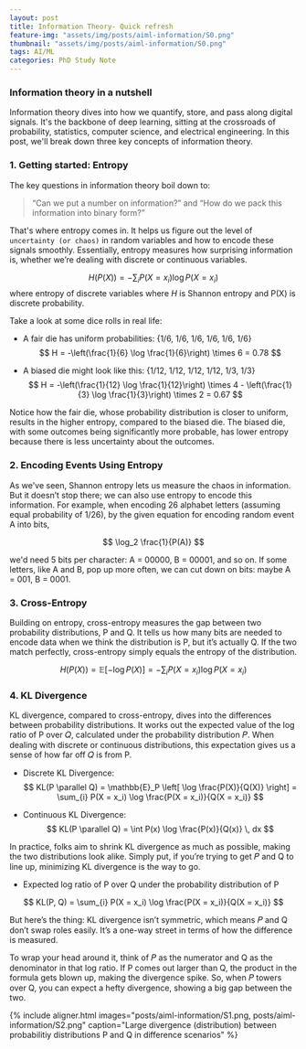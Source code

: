 ```yaml
---
layout: post
title: Information Theory- Quick refresh
feature-img: "assets/img/posts/aiml-information/S0.png"
thumbnail: "assets/img/posts/aiml-information/S0.png"
tags: AI/ML
categories: PhD Study Note
---
```


### Information theory in a nutshell
Information theory dives into how we quantify, store, and pass along digital signals. It's the backbone of deep learning, sitting at the crossroads of probability, statistics, computer science, and electrical engineering. In this post, we'll break down three key concepts of information theory.

### 1. Getting started: Entropy
The key questions in information theory boil down to: 

> “Can we put a number on information?” and “How do we pack this information into binary form?” 

That's where entropy comes in. It helps us figure out the level of `uncertainty (or chaos)` in random variables and how to encode these signals smoothly. Essentially, entropy measures how surprising information is, whether we’re dealing with discrete or continuous variables.

$$
    H(P(X)) = -\sum_{i} P(X = x_i) \log P(X = x_i)
$$
where entropy of discrete variables where $H$ is Shannon entropy and P(X) is discrete probability.

Take a look at some dice rolls in real life:
- A fair die has uniform probabilities: {1/6, 1/6, 1/6, 1/6, 1/6, 1/6}
$$
H = -\left(\frac{1}{6} \log \frac{1}{6}\right) \times 6 = 0.78
$$

- A biased die might look like this: {1/12, 1/12, 1/12, 1/12, 1/3, 1/3}
$$
H = -\left(\frac{1}{12} \log \frac{1}{12}\right) \times 4 - \left(\frac{1}{3} \log \frac{1}{3}\right) \times 2 = 0.67
$$

Notice how the fair die, whose probability distribution is closer to uniform, results in the higher entropy, compared to the biased die. The biased die, with some outcomes being significantly more probable, has lower entropy because there is less uncertainty about the outcomes.


### 2. Encoding Events Using Entropy
As we've seen, Shannon entropy lets us measure the chaos in information. But it doesn’t stop there; we can also use entropy to encode this information. For example, when encoding 26 alphabet letters (assuming equal probability of 1/26), by the given equation for encoding random event A into bits,

$$
\log_2 \frac{1}{P(A)}
$$

we'd need 5 bits per character: A = 00000, B = 00001, and so on. If some letters, like A and B, pop up more often, we can cut down on bits: maybe A = 001, B = 0001.


### 3. Cross-Entropy
Building on entropy, cross-entropy measures the gap between two probability distributions, P and Q. It tells us how many bits are needed to encode data when we think the distribution is P, but it’s actually Q. If the two match perfectly, cross-entropy simply equals the entropy of the distribution.

$$
H(P(X)) = \mathbb{E}[-\log P(X)] = -\sum_{i} P(X = x_i) \log P(X = x_i)
$$

### 4. KL Divergence
KL divergence, compared to cross-entropy, dives into the differences between probability distributions. It works out the expected value of the log ratio of P over 𝑄, calculated under the probability distribution 𝑃. When dealing with discrete or continuous distributions, this expectation gives us a sense of how far off 𝑄 is from P.

- Discrete KL Divergence:
$$
KL(P \parallel Q) = \mathbb{E}_P \left[ \log \frac{P(X)}{Q(X)} \right] = \sum_{i} P(X = x_i) \log \frac{P(X = x_i)}{Q(X = x_i)}
$$

- Continuous KL Divergence:
$$
KL(P \parallel Q) = \int P(x) \log \frac{P(x)}{Q(x)} \, dx
$$

In practice, folks aim to shrink KL divergence as much as possible, making the two distributions look alike. Simply put, if you’re trying to get 𝑃 and Q to line up, minimizing KL divergence is the way to go. 

- Expected log ratio of P over Q under the probability distribution of P

$$
KL(P, Q) = \sum_{i} P(X = x_i) \log \frac{P(X = x_i)}{Q(X = x_i)}
$$

But here’s the thing: KL divergence isn’t symmetric, which means 
𝑃 and Q don’t swap roles easily. It’s a one-way street in terms of how the difference is measured.

To wrap your head around it, think of 𝑃 as the numerator and Q as the denominator in that log ratio. If P comes out larger than Q, the product in the formula gets blown up, making the divergence spike. So, when 𝑃 towers over Q, you can expect a hefty divergence, showing a big gap between the two.

{% include aligner.html images="posts/aiml-information/S1.png, posts/aiml-information/S2.png" caption="Large divergence (distribution) between probabilitiy distributions P and Q in difference scenarios" %}
